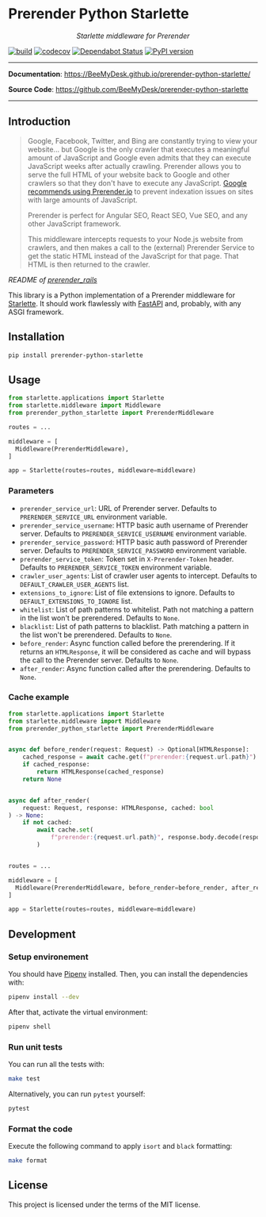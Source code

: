 # Prerender Python Starlette

<p align="center">
    <em>Starlette middleware for Prerender</em>
</p>

[![build](https://github.com/BeeMyDesk/prerender-python-starlette/workflows/Build/badge.svg)](https://github.com/BeeMyDesk/prerender-python-starlette/actions)
[![codecov](https://codecov.io/gh/BeeMyDesk/prerender-python-starlette/branch/master/graph/badge.svg)](https://codecov.io/gh/BeeMyDesk/prerender-python-starlette)
[![Dependabot Status](https://api.dependabot.com/badges/status?host=github&repo=BeeMyDesk/prerender-python-starlette)](https://dependabot.com)
[![PyPI version](https://badge.fury.io/py/prerender-python-starlette.svg)](https://badge.fury.io/py/prerender-python-starlette)

---

**Documentation**: <a href="https://BeeMyDesk.github.io/prerender-python-starlette/" target="_blank">https://BeeMyDesk.github.io/prerender-python-starlette/</a>

**Source Code**: <a href="https://github.com/BeeMyDesk/prerender-python-starlette" target="_blank">https://github.com/BeeMyDesk/prerender-python-starlette</a>

---

## Introduction

> Google, Facebook, Twitter, and Bing are constantly trying to view your website... but Google is the only crawler that executes a meaningful amount of JavaScript and Google even admits that they can execute JavaScript weeks after actually crawling. Prerender allows you to serve the full HTML of your website back to Google and other crawlers so that they don't have to execute any JavaScript. [Google recommends using Prerender.io](https://developers.google.com/search/docs/guides/dynamic-rendering) to prevent indexation issues on sites with large amounts of JavaScript.
>
> Prerender is perfect for Angular SEO, React SEO, Vue SEO, and any other JavaScript framework.
>
> This middleware intercepts requests to your Node.js website from crawlers, and then makes a call to the (external) Prerender Service to get the static HTML instead of the JavaScript for that page. That HTML is then returned to the crawler.

*README of [prerender_rails](https://github.com/prerender/prerender_rails)*

This library is a Python implementation of a Prerender middleware for [Starlette](https://www.starlette.io). It should work flawlessly with [FastAPI](https://fastapi.tiangolo.com/) and, probably, with any ASGI framework.

## Installation

```bash
pip install prerender-python-starlette
```

## Usage

```py
from starlette.applications import Starlette
from starlette.middleware import Middleware
from prerender_python_starlette import PrerenderMiddleware

routes = ...

middleware = [
  Middleware(PrerenderMiddleware),
]

app = Starlette(routes=routes, middleware=middleware)
```

### Parameters

* `prerender_service_url`: URL of Prerender server. Defaults to `PRERENDER_SERVICE_URL` environment variable.
* `prerender_service_username`: HTTP basic auth username of Prerender server. Defaults to `PRERENDER_SERVICE_USERNAME` environment variable.
* `prerender_service_password`: HTTP basic auth password of Prerender server. Defaults to `PRERENDER_SERVICE_PASSWORD` environment variable.
* `prerender_service_token`: Token set in `X-Prerender-Token` header. Defaults to `PRERENDER_SERVICE_TOKEN` environment variable.
* `crawler_user_agents`: List of crawler user agents to intercept. Defaults to `DEFAULT_CRAWLER_USER_AGENTS` list.
* `extensions_to_ignore`: List of file extensions to ignore. Defaults to `DEFAULT_EXTENSIONS_TO_IGNORE` list.
* `whitelist`: List of path patterns to whitelist. Path not matching a pattern in the list won't be prerendered. Defaults to `None`.
* `blacklist`: List of path patterns to blacklist. Path matching a pattern in the list won't be prerendered. Defaults to `None`.
* `before_render`: Async function called before the prerendering. If it returns an `HTMLResponse`, it will be considered as cache and will bypass the call to the Prerender server. Defaults to `None`.
* `after_render`: Async function called after the prerendering. Defaults to `None`.

### Cache example

```py
from starlette.applications import Starlette
from starlette.middleware import Middleware
from prerender_python_starlette import PrerenderMiddleware


async def before_render(request: Request) -> Optional[HTMLResponse]:
    cached_response = await cache.get(f"prerender:{request.url.path}")
    if cached_response:
        return HTMLResponse(cached_response)
    return None


async def after_render(
    request: Request, response: HTMLResponse, cached: bool
) -> None:
    if not cached:
        await cache.set(
            f"prerender:{request.url.path}", response.body.decode(response.charset)
        )


routes = ...

middleware = [
  Middleware(PrerenderMiddleware, before_render=before_render, after_render=after_render),
]

app = Starlette(routes=routes, middleware=middleware)
```

## Development

### Setup environement

You should have [Pipenv](https://pipenv.readthedocs.io/en/latest/) installed. Then, you can install the dependencies with:

```bash
pipenv install --dev
```

After that, activate the virtual environment:

```bash
pipenv shell
```

### Run unit tests

You can run all the tests with:

```bash
make test
```

Alternatively, you can run `pytest` yourself:

```bash
pytest
```

### Format the code

Execute the following command to apply `isort` and `black` formatting:

```bash
make format
```

## License

This project is licensed under the terms of the MIT license.
